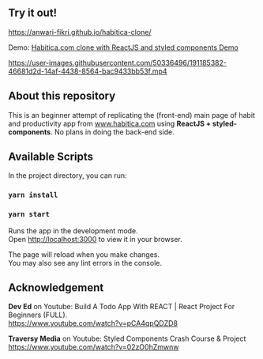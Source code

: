 ## Try it out!
https://anwari-fikri.github.io/habitica-clone/

Demo: <a href='https://www.youtube.com/watch?v=CPntJWxChVk'>Habitica.com clone with ReactJS and styled components Demo</a>

https://user-images.githubusercontent.com/50336496/191185382-46681d2d-14af-4438-8564-bac9433bb53f.mp4

## About this repository

This is an beginner attempt of replicating the (front-end) main page of habit and productivity app from www.habitica.com using **ReactJS + styled-components**. No plans in doing the back-end side.

## Available Scripts

In the project directory, you can run:

### `yarn install`
### `yarn start`

Runs the app in the development mode.\
Open [http://localhost:3000](http://localhost:3000) to view it in your browser.

The page will reload when you make changes.\
You may also see any lint errors in the console.

## Acknowledgement

**Dev Ed** on Youtube: Build A Todo App With REACT | React Project For Beginners (FULL). \
https://www.youtube.com/watch?v=pCA4qpQDZD8

**Traversy Media** on Youtube: Styled Components Crash Course & Project \
https://www.youtube.com/watch?v=02zO0hZmwnw
